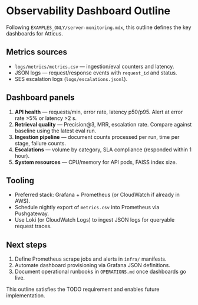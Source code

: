 # Observability Dashboard Outline

Following `EXAMPLES_ONLY/server-monitoring.mdx`, this outline defines the key
dashboards for Atticus.

## Metrics sources

- `logs/metrics/metrics.csv` — ingestion/eval counters and latency.
- JSON logs — request/response events with `request_id` and status.
- SES escalation logs (`logs/escalations.jsonl`).

## Dashboard panels

1. **API health** — requests/min, error rate, latency p50/p95. Alert at error
   rate >5% or latency >2 s.
2. **Retrieval quality** — Precision@3, MRR, escalation rate. Compare against
   baseline using the latest eval run.
3. **Ingestion pipeline** — document counts processed per run, time per stage,
   failure counts.
4. **Escalations** — volume by category, SLA compliance (responded within 1 hour).
5. **System resources** — CPU/memory for API pods, FAISS index size.

## Tooling

- Preferred stack: Grafana + Prometheus (or CloudWatch if already in AWS).
- Schedule nightly export of `metrics.csv` into Prometheus via Pushgateway.
- Use Loki (or CloudWatch Logs) to ingest JSON logs for queryable request traces.

## Next steps

1. Define Prometheus scrape jobs and alerts in `infra/` manifests.
2. Automate dashboard provisioning via Grafana JSON definitions.
3. Document operational runbooks in `OPERATIONS.md` once dashboards go live.

This outline satisfies the TODO requirement and enables future implementation.
